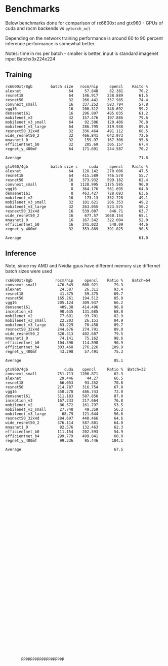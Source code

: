 # Benchmarks

Below benchmarks done for comparison of rx6600xt and gtx960 - GPUs 
of cuda and rocm backends vs `pytorch_ocl`

Depending on the network training performance is around 60 to 90 percent
inference performance is somewhat better.

Notes: time in ms per batch - smaller is better, input is standard imagenet
input Batchx3x224x224


## Training


    rx6600xt/8gb        batch size   rocm/hip     opencl    Raito %    
    alexnet                     64     57.848     82.381       70.2
    resnet18                    64    146.917    238.889       61.5
    resnet50                    32    266.441    357.985       74.4
    convnext_small              16    337.252    583.794       57.8
    vgg16                       16    206.312    348.692       59.2
    densenet161                 16    296.807    485.035       61.2
    mobilenet_v2                32    157.476    197.886       79.6
    mobilenet_v3_small          64     92.506    120.406       76.8
    mobilenet_v3_large          64    286.795    319.938       89.6
    resnext50_32x4d             32    336.464    491.112       68.5
    wide_resnet50_2             32    466.841    642.973       72.6
    mnasnet1_0                  32     159.97    167.306       95.6
    efficientnet_b0             32     205.69    305.157       67.4
    regnet_y_400mf              64    171.691    244.587       70.2

    Average                                                    71.8
                                                       
    gtx960/4gb          batch size c     cuda     opencl    Raito %    
    alexnet                     64    128.142    270.006       47.5
    resnet18                    64    415.589    746.578       55.7
    resnet50                    16    373.932    599.182       62.4
    convnext_small               8   1128.995   1175.585       96.0
    vgg16                        8    364.176    561.695       64.8
    densenet161                  8    463.427    728.693       63.6
    mobilenet_v2                16     173.13    352.728       49.1
    mobilenet_v3_small          32    101.621    206.353       49.2
    mobilenet_v3_large          32    263.055    523.575       50.2
    resnext50_32x4d             16    539.007     846.71       63.7
    wide_resnet50_2             16     677.57   1040.154       65.1
    mnasnet1_0                  16    167.542    322.004       52.0
    efficientnet_b0             16    241.023     540.09       44.6
    regnet_y_400mf              32    353.889    391.025       90.5

    Average                                                    61.0
                                                               
## Inference

Note, since my AMD and Nvidia gpus have different memory size differnet
batch sizes were used


    rx6600xt/8gb          rocm/hip     opencl    Ratio %    Batch=64   
    convnext_small         476.549    600.921       79.3
    alexnet                 24.587     26.311       93.4
    resnet18                41.375     59.375       69.7
    resnet50               165.261    194.512       85.0
    vgg16                  205.124    309.937       66.2
    densenet161             409.38    414.496       98.8
    inception_v3            90.635    131.685       68.8
    mobilenet_v2            77.691     93.701       82.9
    mobilenet_v3_small      22.203     26.151       84.9
    mobilenet_v3_large      63.229     70.458       89.7
    resnext50_32x4d        244.676    274.791       89.0
    wide_resnet50_2        320.313    402.687       79.5
    mnasnet1_0              74.141     75.162       98.6
    efficientnet_b0        104.396    114.898       90.9
    efficientnet_b4        303.468    276.226      109.9
    regnet_y_400mf          43.298     57.491       75.3

    Average                                         85.1
                                                       
    gtx960/4gb                cuda    opencl     Ratio %  Batch=32   
    convnext_small         751.713   1206.871       62.3
    alexnet                 29.446      44.27       66.5
    resnet18                66.053     93.352       70.8
    resnet50               214.787    316.754       67.8
    vgg16                  350.278    486.743       72.0
    densenet161            511.183    587.856       87.0
    inception_v3           167.233    217.664       76.8
    mobilenet_v2            86.572    161.797       53.5
    mobilenet_v3_small      27.748     49.359       56.2
    mobilenet_v3_large       68.79    121.644       56.6
    resnext50_32x4d        284.697    440.466       64.6
    wide_resnet50_2        376.114    587.801       64.0
    mnasnet1_0              82.576    132.463       62.3
    efficientnet_b0        111.154    202.593       54.9
    efficientnet_b4        299.779    499.841       60.0
    regnet_y_400mf          99.336     95.446      104.1

    Average                                         67.5                                                                                                                             
                                                                                                                                 
                                                                                                                             
                                                                                                                             
                                                                                                                             
                                                                                                                             
                                                                                                                             
                                                                                                                             
                                                                                                                                 
                                                                                                                                 
                                                                                                                                 
                                                                                                                                     
                                                                                                                                     
                                                                                                                                     
                                                                                                                                     
                                                                                                                                     
                                                                                                                                     
                                                                                                                                     
                                                                                                                                     
                                                                                                                                     
                                                                                                                                     
                                                                                                                                     
                                                                                                                                     
                                                                                                                                         
                                                                                                                                         
                                                                                                                                         
                                                                                                                                         
                                                                                                                                         
                                                                                                                                         
                                                                                                                                         
                                                                                                                                         
                                                                                                                                         
                                                                                                                                         
                                                                                                                                         
                                                                                                                                         
                                                                                                                                         
                                                                                                                                         
                                                                                                                                         
                                                                                                                                         
                                                                                                                                         
                                                                                                                                         
                                                                                                                                         
                                                                                                                                         
                                                                                                                                         
                                                                                                                                         
                                                                                                                                         
                                                                                                                                         
           ppppppppppppppppppp                                                                                                           
